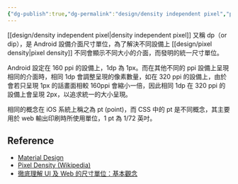 ```yaml
---
{"dg-publish":true,"dg-permalink":"design/density independent pixel","permalink":"/design/density independent pixel/"}
---
```


[[design/density independent pixel\|density independent pixel]] 又稱 dp（or dip），是 Android 設備介面尺寸單位，為了解決不同設備上 [[design/pixel density\|pixel density]] 不同會顯示不同大小的介面，而發明的統一尺寸單位。

Android 設定在 160 ppi 的設備上，1dp 為 1px。而在其他不同的 ppi 設備上呈現相同的介面時，相同 1dp 會調整呈現的像素數量，如在 320 ppi 的設備上，由於會若只呈現 1px 的話畫面相較 160ppi 會縮小一倍，因此相同 1dp 在 320 ppi 的設備上會呈現 2px，以追求統一的大小呈現。

相同的概念在 iOS 系統上稱之為 pt (point)，而 CSS 中的 pt 是不同概念，其主要用於 web 輸出印刷時所使用單位，1 pt 為 1/72 英吋。
## Reference
- [Material Design](https://material.io/design/layout/pixel-density.html#pixel-density)
- [Pixel Density (Wikipedia)](https://en.wikipedia.org/wiki/Pixel_density)
- [徹底理解 UI 及 Web 的尺寸單位：基本觀念](https://medium.com/uxabc/understanding-ui-units-8acdc0575388)
